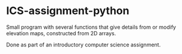 # ICS-assignment-python

Small program with several functions that give details from or modify elevation maps, constructed from 2D arrays.

Done as part of an introductory computer science assignment.
